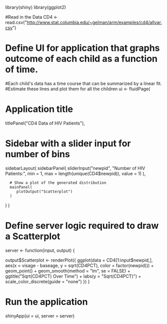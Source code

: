 
library(shiny)
library(ggplot2)

#Read in the Data 
CD4 <- read.csv("http://www.stat.columbia.edu/~gelman/arm/examples/cd4/allvar.csv")

# Define UI for application that graphs outcome of each child as a function of time.
#Each child's data has a time course that can be summarized by a linear fit.  
#Estimate these lines and plot them for all the children
ui <- fluidPage(
   
   # Application title
   titlePanel("CD4 Data of HIV Patients"),
   
   # Sidebar with a slider input for number of bins 
   sidebarLayout(
      sidebarPanel(
         sliderInput("newpid",
                     "Number of HIV Patients:",
                     min = 1,
                     max = length(unique(CD4$newpid)),
                     value = 1)
      ),
      
      # Show a plot of the generated distribution
      mainPanel(
         plotOutput("Scatterplot")
      )
   )
)

# Define server logic required to draw a Scatterplot
server <- function(input, output) {
   
   output$Scatterplot <- renderPlot({
     ggplot(data = CD4[1:input$newpid,], aes(x = visage - baseage, y = sqrt(CD4PCT), 
       color = factor(newpid))) +
       geom_point() +
       geom_smooth(method = "lm", se = FALSE) +
       ggtitle("Sqrt(CD4PCT) Over Time") +
       labs(y = "Sqrt(CD4PCT)")  + 
       scale_color_discrete(guide = "none")
   })
}
# Run the application 
shinyApp(ui = ui, server = server)

